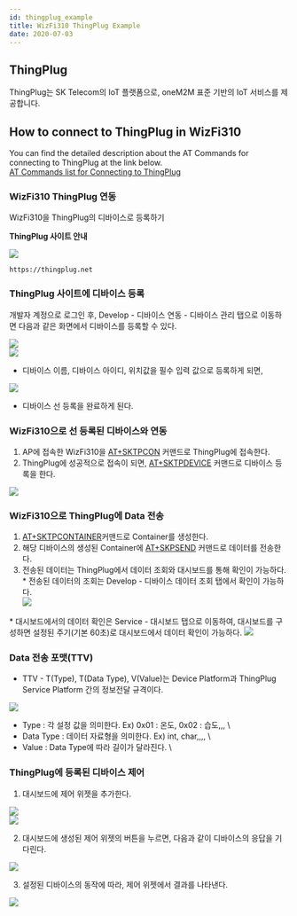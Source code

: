 ```yaml
---
id: thingplug_example
title: WizFi310 ThingPlug Example
date: 2020-07-03
---
```


## ThingPlug

ThingPlug는 SK Telecom의 IoT 플랫폼으로, oneM2M 표준 기반의 IoT 서비스를 제공합니다.  
  

## How to connect to ThingPlug in WizFi310

You can find the detailed description about the AT Commands for
connecting to ThingPlug at the link below.  
[AT Commands list for Connecting to
ThingPlug](at_commands#connecting-thingplug-commands)  
  
### WizFi310 ThingPlug 연동

WizFi310을 ThingPlug의 디바이스로 등록하기  
  
**ThingPlug 사이트 안내**

![](/img/products/wizfi310/wizfi310pg/1.png)

`https://thingplug.net`

### ThingPlug 사이트에 디바이스 등록

개발자 계정으로 로그인 후, Develop - 디바이스 연동 - 디바이스
관리 탭으로 이동하면 다음과 같은 화면에서 디바이스를 등록할 수 있다.  
  
![](/img/products/wizfi310/wizfi310pg/2.png)  
![](/img/products/wizfi310/wizfi310pg/3.png)

* 디바이스 이름, 디바이스 아이디, 위치값을 필수 입력 값으로 등록하게 되면,

![](/img/products/wizfi310/wizfi310pg/4.png)


* 디바이스 선 등록을 완료하게 된다.

### WizFi310으로 선 등록된 디바이스와 연동

1. AP에 접속한 WizFi310을
[AT+SKTPCON](at_commands#atsktpcon)
커맨드로 ThingPlug에 접속한다.  
2. ThingPlug에 성공적으로 접속이 되면,
[AT+SKTPDEVICE](at_commands#atsktpdevice)
커맨드로 디바이스 등록을 한다.  
  
![](/img/products/wizfi310/wizfi310pg/5.png)

### WizFi310으로 ThingPlug에 Data 전송

1. [AT+SKTPCONTAINER](at_commands#atsktpcontainer)커맨드로
Container를 생성한다.  
2. 해당 디바이스의 생성된 Container에
[AT+SKPSEND](at_commands#atsktpsend)
커맨드로 데이터를 전송한다.  
3. 전송된 데이터는 ThingPlug에서 데이터 조회와 대시보드를 통해 확인이 가능하다.  
\* 전송된 데이터의 조회는 Develop - 디바이스 데이터 조회 탭에서 확인이 가능하다.  
![](/img/products/wizfi310/wizfi310pg/6.png)

\* 대시보드에서의 데이터 확인은 Service - 대시보드 탭으로 이동하여, 대시보드를 구성하면 설정된 주기(기본 60초)로
대시보드에서 데이터 확인이 가능하다.
![](/img/products/wizfi310/wizfi310pg/7.png)  

### Data 전송 포맷(TTV)
 
* TTV - T(Type), T(Data Type), V(Value)는 Device Platform과 ThingPlug Service Platform 간의 정보전달 규격이다.

![](/img/products/wizfi310/wizfi310pg/9.png)

* Type : 각 설정 값을 의미한다.  Ex) 0x01 : 온도, 0x02 : 습도,,, \\
* Data Type : 데이터 자료형을 의미한다. Ex) int, char,,,, \\
* Value : Data Type에 따라 길이가 달라진다. \\

### ThingPlug에 등록된 디바이스 제어

1. 대시보드에 제어 위젯을 추가한다.  
  
![](/img/products/wizfi310/wizfi310pg/10.png)  
![](/img/products/wizfi310/wizfi310pg/11.png)  
  
2. 대시보드에 생성된 제어 위젯의 버튼을 누르면, 다음과 같이 디바이스의 응답을 기다린다.  
  
![](/img/products/wizfi310/wizfi310pg/12.png)  
  
3. 설정된 디바이스의 동작에 따라, 제어 위젯에서 결과를 나타낸다.  
  
![](/img/products/wizfi310/wizfi310pg/13.png)
